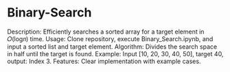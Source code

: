 # Binary-Search
Description: Efficiently searches a sorted array for a target element in 𝑂(log𝑛) time.
Usage: Clone repository, execute Binary_Search.ipynb, and input a sorted list and target element.
Algorithm: Divides the search space in half until the target is found.
Example: Input [10, 20, 30, 40, 50], target 40, output: Index 3.
Features: Clear implementation with example cases.
